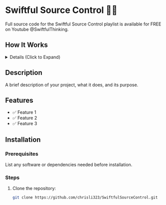 # Swiftful Source Control 🤙🏻

Full source code for the Swiftful Source Control playlist is available for FREE on Youtube @SwiftfulThinking.

## How It Works
<details>
<summary>Details (Click to Expand)</summary>
<br>
This is a test! lol
</details>

## Description
A brief description of your project, what it does, and its purpose.

## Features
- ✅ Feature 1  
- ✅ Feature 2  
- ✅ Feature 3  

## Installation
### Prerequisites
List any software or dependencies needed before installation.

### Steps
1. Clone the repository:  
   ```bash
   git clone https://github.com/chrisli323/SwiftfulSourceControl.git
